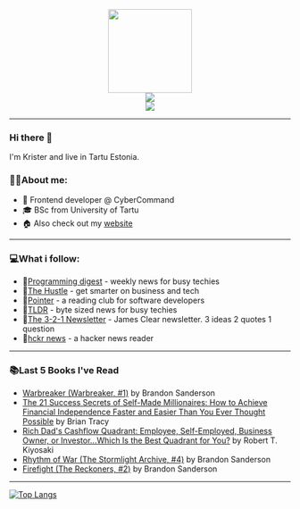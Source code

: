 <div align="center">
  <img src="https://static.thenounproject.com/png/3843527-200.png" width="150" height="150"/>
  <div>
  <a href="https://www.linkedin.com/in/kristerlooga/"><img src="https://img.shields.io/badge/LinkedIn-blue?logo=linkedin&logoColor=white&style=for-the-badge"/></a>
      <address><a href="mailto:looga.krister@gmail.com"><img src="https://img.shields.io/badge/Gmail-D14836?style=for-the-badge&logo=gmail&logoColor=white"/></a></address>
    </div>
  <img src="https://komarev.com/ghpvc/?KristerL&style=flat-square&color=blue" alt=""/>
</div>

---
### Hi there 👋
I'm Krister and live in Tartu Estonia.

### :man_technologist:About me:

- :rocket: Frontend developer @ CyberCommand
- :mortar_board: BSc from University of Tartu
- :house: Also check out my <a href="https://kristerlooga.com">website</a>

---

### :computer:What i follow:
- :e-mail:<a href="https://programmingdigest.net/">Programming digest</a> - weekly news for busy techies
- :e-mail:<a href="https://thehustle.co/">The Hustle</a> - get smarter on business and tech
- :e-mail:<a href="https://www.pointer.io/">Pointer</a> - a reading club for software developers
- :e-mail:<a href="https://tldr.tech/">TLDR</a> - byte sized news for busy techies
- :e-mail:<a href="https://jamesclear.com/3-2-1">The 3-2-1 Newsletter</a> - James Clear newsletter. 3 ideas 2 quotes 1 question
- :newspaper:<a href="https://hckrnews.com/">hckr news</a> - a hacker news reader
---

### :books:Last 5 Books I've Read
<!-- GOODREADS-READ-LIST:START -->
- [Warbreaker (Warbreaker, #1)](https://www.goodreads.com/review/show/2955511533?utm_medium=api&utm_source=rss) by Brandon Sanderson
- [The 21 Success Secrets of Self-Made Millionaires: How to Achieve Financial Independence Faster and Easier Than You Ever Thought Possible](https://www.goodreads.com/review/show/2955510692?utm_medium=api&utm_source=rss) by Brian Tracy
- [Rich Dad's Cashflow Quadrant: Employee, Self-Employed, Business Owner, or Investor...Which Is the Best Quadrant for You?](https://www.goodreads.com/review/show/2955509431?utm_medium=api&utm_source=rss) by Robert T. Kiyosaki
- [Rhythm of War (The Stormlight Archive, #4)](https://www.goodreads.com/review/show/4332949449?utm_medium=api&utm_source=rss) by Brandon Sanderson
- [Firefight (The Reckoners, #2)](https://www.goodreads.com/review/show/3198104205?utm_medium=api&utm_source=rss) by Brandon Sanderson
<!-- GOODREADS-READ-LIST:END -->

---
[![Top Langs](https://github-readme-stats.vercel.app/api/top-langs/?username=KristerL&layout=compact&theme=vision-friendly-dark)](https://github.com/anuraghazra/github-readme-stats)
